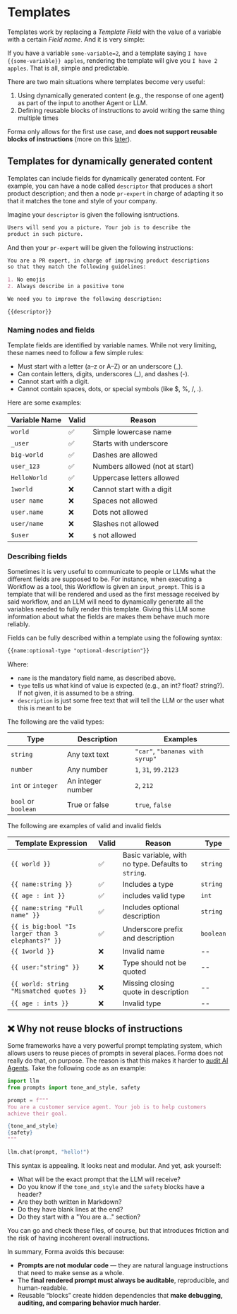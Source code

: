 # Templates

Templates work by replacing a *Template Field* with the value of a variable with a certain *Field name*. And it is very simple:

If you have a variable `some-variable=2`, and a template saying `I have {{some-variable}} apples`, rendering the template will give you `I have 2 apples`. That is all, simple and predictable.

There are two main situations where templates become very useful:

1. Using dynamically generated content (e.g., the response of one agent) as part of the input to another Agent or LLM.
2. Defining reusable blocks of instructions to avoid writing the same thing multiple times

Forma only allows for the first use case, and **does not support reusable blocks of instructions** (more on this [later](#-why-not-reuse-blocks-of-instructions)).

## Templates for dynamically generated content

Templates can include fields for dynamically generated content. For example, you can have a node called `descriptor` that produces a short product description; and then a node `pr-expert` in charge of adapting it so that it matches the tone and style of your company. 

Imagine your `descriptor` is given the following isntructions.

```md
Users will send you a picture. Your job is to describe the 
product in such picture.
```

And then your `pr-expert` will be given the following instructions:

```md
You are a PR expert, in charge of improving product descriptions
so that they match the following guidelines:

1. No emojis
2. Always describe in a positive tone

We need you to improve the following description:

{{descriptor}}
```

### Naming nodes and fields

Template fields are identified by variable names. While not very limiting, these names need to follow a few simple rules:

* Must start with a letter (a–z or A–Z) or an underscore (_).
* Can contain letters, digits, underscores (_), and dashes (-).
* Cannot start with a digit.
* Cannot contain spaces, dots, or special symbols (like $, %, /, .).

Here are some examples:

| Variable Name | Valid | Reason                         |
| ------------- | ----- | ------------------------------ |
| `world`       | ✅     | Simple lowercase name          |
| `_user`       | ✅     | Starts with underscore         |
| `big-world`   | ✅     | Dashes are allowed             |
| `user_123`    | ✅     | Numbers allowed (not at start) |
| `HelloWorld`  | ✅     | Uppercase letters allowed      |
| `1world`      | ❌     | Cannot start with a digit      |
| `user name`   | ❌     | Spaces not allowed             |
| `user.name`   | ❌     | Dots not allowed               |
| `user/name`   | ❌     | Slashes not allowed            |
| `$user`       | ❌     | `$` not allowed                |


### Describing fields

Sometimes it is very useful to communicate to people or LLMs what the different fields are supposed to be. For instance, when executing a Workflow as a tool, this Workflow is given an `input_prompt`. This is a template that will be rendered and used as the first message received by said workflow, and an LLM will need to dynamically generate all the variables needed to fully render this template. Giving this LLM some information about what the fields are makes them behave much more reliably.

Fields can be fully described within a template using the following syntax:

```md
{{name:optional-type "optional-description"}}
```

Where:

* `name` is the mandatory field name, as described above.
* `type` tells us what kind of value is expected (e.g., an int? float? string?). If not given, it is assumed to be a string.
* `description` is just some free text that will tell the LLM or the user what this is meant to be

The following are the valid types:

| Type                | Description       | Examples                        |
| ------------------- | ----------------- | ------------------------------- |
| `string`            | Any text text     | `"car"`, `"bananas with syrup"` |
| `number`            | Any number        | `1`, `31`, `99.2123`            |
| `int` or `integer`  | An integer number | `2`, `212`                      |
| `bool` or `boolean` | True or false     | `true`, `false`                 |

The following are examples of valid and invalid fields

| Template Expression                               | Valid | Reason                                              | Type      |
| ------------------------------------------------- | ----- | --------------------------------------------------- | --------- |
| `{{ world }}`                                     | ✅     | Basic variable, with no type. Defaults to `string`. | `string`  |
| `{{ name:string }}`                               | ✅     | Includes a type                                     | `string`  |
| `{{ age : int }}`                                 | ✅     | includes valid type                                 | `int`     |
| `{{ name:string "Full name" }}`                   | ✅     | Includes optional description                       | `string`  |
| `{{ is_big:bool "Is larger than 3 elephants?" }}` | ✅     | Underscore prefix and description                   | `boolean` |
| `{{ 1world }}`                                    | ❌     | Invalid name                                        | --        |
| `{{ user:"string" }}`                             | ❌     | Type should not be quoted                           | --        |
| `{{ world: string "Mismatched quotes }}`          | ❌     | Missing closing quote in description                | --        |
| `{{ age : ints }}`                                | ❌     | Invalid type                                        | --        |




## ❌ Why not reuse blocks of instructions

Some frameworks have a very powerful prompt templating system, which allows users to reuse pieces of prompts in several places. Forma does not really do that, on purpose. The reason is that this makes it harder to [audit AI Agents](../documentation/intro.md#2-agents-should-be-auditable). Take the following code as an example:

```py
import llm
from prompts import tone_and_style, safety

prompt = f"""
You are a customer service agent. Your job is to help customers
achieve their goal.

{tone_and_style}
{safety}
"""

llm.chat(prompt, "hello!")

```

This syntax is appealing. It looks neat and modular. And yet, ask yourself:

* What will be the exact prompt that the LLM will receive? 
* Do you know if the `tone_and_style` and the `safety` blocks have a header? 
* Are they both written in Markdown?
* Do they have blank lines at the end?
* Do they start with a "You are a..." section?

You can go and check these files, of course, but that introduces friction and the risk of having incoherent overall instructions. 

In summary, Forma avoids this because:

* **Prompts are not modular code** — they are natural language instructions that need to make sense as a whole.
* The **final rendered prompt must always be auditable**, reproducible, and human-readable.
* Reusable “blocks” create hidden dependencies that **make debugging, auditing, and comparing behavior much harder**.
